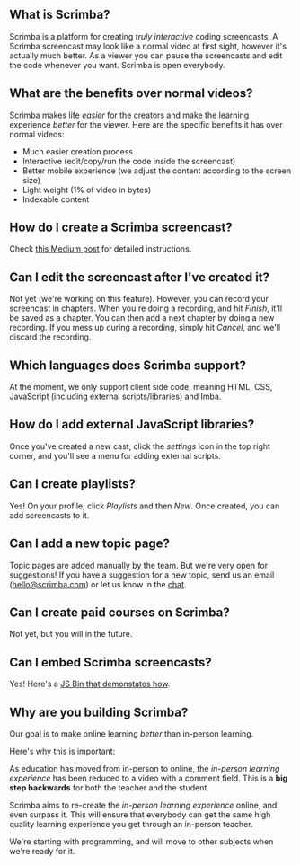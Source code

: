 ## What is Scrimba?
Scrimba is a platform for creating *truly interactive* coding screencasts. A Scrimba screencast may look like a normal video at first sight, however it's actually much better. As a viewer you can pause the screencasts and edit the code whenever you want. Scrimba is open everybody.

## What are the benefits over normal videos?

Scrimba makes life *easier* for the creators and make the learning experience *better* for the viewer. Here are the specific benefits it has over normal videos:

- Much easier creation process
- Interactive (edit/copy/run the code inside the screencast)
- Better mobile experience (we adjust the content according to the screen size)
- Light weight (1% of video in bytes)
- Indexable content

## How do I create a Scrimba screencast?
Check [this Medium post](https://medium.com/scrimba/how-to-create-a-scrimba-screencast-e5ca244bc531) for detailed instructions.

## Can I edit the screencast after I've created it?
Not yet (we're working on this feature). However, you can record your screencast in chapters. When you're doing a recording, and hit *Finish*, it'll be saved as a chapter. You can then add a next chapter by doing a new recording. If you mess up during a recording, simply hit *Cancel*, and we'll discard the recording.

## Which languages does Scrimba support?
At the moment, we only support client side code, meaning HTML, CSS, JavaScript (including external scripts/libraries) and Imba.

## How do I add external JavaScript libraries?
Once you've created a new cast, click the *settings* icon in the top right corner, and you'll see a menu for adding external scripts.

## Can I create playlists?
Yes! On your profile, click *Playlists* and then *New*. Once created, you can add screencasts to it.

## Can I add a new topic page?
Topic pages are added manually by the team. But we're very open for suggestions! If you have a suggestion for a new topic, send us an email (hello@scrimba.com) or let us know in the [chat](https://gitter.im/scrimba_community/Lobby?utm_source=share-link&utm_medium=link&utm_campaign=share-link).

## Can I create paid courses on Scrimba?
Not yet, but you will in the future.

## Can I embed Scrimba screencasts?
Yes! Here's a [JS Bin that demonstates how](https://jsbin.com/fiqiwet/edit?html,output).

## Why are you building Scrimba?
Our goal is to make online learning *better* than in-person learning. 

Here's why this is important:

As education has moved from in-person to online, the *in-person learning experience* has been reduced to a video with a comment field. This is a **big step backwards** for both the teacher and the student. 

Scrimba aims to re-create the *in-person learning experience* online, and even surpass it. This will ensure that everybody can get the same high quality learning experience you get through an in-person teacher.

We're starting with programming, and will move to other subjects when we're ready for it.

